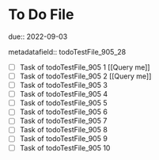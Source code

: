 # To Do File

due:: 2022-09-03

metadatafield:: todoTestFile_905_28

- [ ] Task of todoTestFile_905 1 [[Query me]]
- [ ] Task of todoTestFile_905 2 [[Query me]]
- [ ] Task of todoTestFile_905 3
- [ ] Task of todoTestFile_905 4
- [ ] Task of todoTestFile_905 5
- [ ] Task of todoTestFile_905 6
- [ ] Task of todoTestFile_905 7
- [ ] Task of todoTestFile_905 8
- [ ] Task of todoTestFile_905 9
- [ ] Task of todoTestFile_905 10